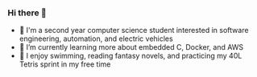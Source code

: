 ### Hi there 👋
- 🦁 I'm a second year computer science student interested in software engineering, automation, and electric vehicles
- 🌱 I’m currently learning more about embedded C, Docker, and AWS
- 🗿 I enjoy swimming, reading fantasy novels, and practicing my 40L Tetris sprint in my free time



<!--
[![Top La
ngs](https://github-readme-stats.vercel.app/api/top-langs/?username=addison-ch&layout=compact&theme=radical)](https://github.com/anuraghazra/github-readme-stats)
-->


<!--
**addison-ch/addison-ch** is a ✨ _special_ ✨ repository because its `README.md` (this file) appears on your GitHub profile.

Here are some ideas to get you started:

- 🔭 I’m currently working on ...
- 🌱 I’m currently learning ...
- 👯 I’m looking to collaborate on ...
- 🤔 I’m looking for help with ...
- 💬 Ask me about ...
- 📫 How to reach me: ...
- 😄 Pronouns: ...
- ⚡ Fun fact: ...
-->
